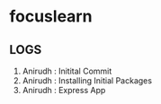 # focuslearn








## LOGS

01. Anirudh : Initital Commit
02. Anirudh : Installing Initial Packages
03. Anirudh : Express App
